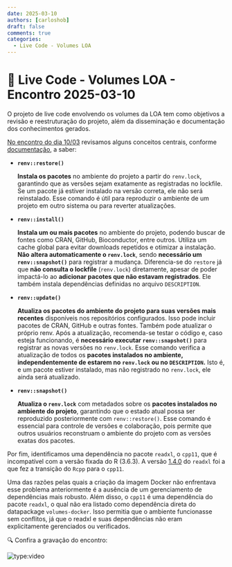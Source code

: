 ```yaml
---
date: 2025-03-10
authors: [carloshob]
draft: false
comments: true
categories:
  - Live Code - Volumes LOA
---
```


# 🚀 Live Code - Volumes LOA - Encontro 2025-03-10

O projeto de live code envolvendo os volumes da LOA tem como objetivos a revisão e reestruturação do projeto, além da disseminação e documentação dos conhecimentos gerados.

<!-- more -->

[No encontro do dia 10/03](https://github.com/splor-mg/handbook/issues/51) revisamos alguns conceitos centrais, conforme [documentação](https://rstudio.github.io/renv/articles/renv.html), a saber: 

  - **`renv::restore()`**

    **Instala os pacotes** no ambiente do projeto a partir do `renv.lock`, garantindo que as versões sejam exatamente as registradas no lockfile. Se um pacote já estiver instalado na versão correta, ele não será reinstalado. Esse comando é útil para reproduzir o ambiente de um projeto em outro sistema ou para reverter atualizações.


  - **`renv::install()`**
  
    **Instala um ou mais pacotes** no ambiente do projeto, podendo buscar de fontes como CRAN, GitHub, Bioconductor, entre outros. Utiliza um cache global para evitar downloads repetidos e otimizar a instalação. **Não altera automaticamente o `renv.lock`**, sendo **necessário um `renv::snapshot()`** para registrar a mudança. Diferencia-se do `restore` já que **não consulta o lockfile** (`renv.lock`) diretamente, apesar de poder impactá-lo ao **adicionar pacotes que não estavam registrados**. Ele também instala dependências definidas no arquivo `DESCRIPTION`.


  - **`renv::update()`**

    **Atualiza os pacotes do ambiente do projeto para suas versões mais recentes** disponíveis nos repositórios configurados. Isso pode incluir pacotes de CRAN, GitHub e outras fontes. Também pode atualizar o próprio renv. Após a atualização, recomenda-se testar o código e, caso esteja funcionando, é **necessário executar `renv::snapshot()`** para registrar as novas versões no `renv.lock`.
    Esse comando verifica a atualização de todos os **pacotes instalados no ambiente, independentemente de estarem no `renv.lock` ou no `DESCRIPTION`.** Isto é, e um pacote estiver instalado, mas não registrado no `renv.lock`, ele ainda será atualizado.


  - **`renv::snapshot()`**

    **Atualiza o `renv.lock`** com metadados sobre os **pacotes instalados no ambiente do projeto**, garantindo que o estado atual possa ser reproduzido posteriormente com `renv::restore()`. Esse comando é essencial para controle de versões e colaboração, pois permite que outros usuários reconstruam o ambiente do projeto com as versões exatas dos pacotes.

Por fim, identificamos uma dependência no pacote `readxl`, o `cpp11`, que é incompatível com a versão fixada do R (3.6.3). A versão [1.4.0](https://readxl.tidyverse.org/news/index.html#readxl-145) do `readxl` foi a que fez a transição do `Rcpp` para o `cpp11`.

Uma das razões pelas quais a criação da imagem Docker não enfrentava esse problema anteriormente é a ausência de um gerenciamento de dependências mais robusto. Além disso, o `cpp11` é uma dependência do pacote `readxl`, o qual não era listado como dependência direta do datapackage `volumes-docker`. Isso permitia que o ambiente funcionasse sem conflitos, já que o readxl e suas dependências não eram explicitamente gerenciados ou verificados.


🔍 Confira a gravação do encontro:

![type:video](https://www.youtube.com/embed/watch?v=lqHMfwh_0pQ)
